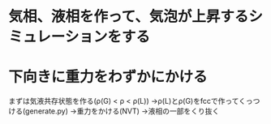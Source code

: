 # 気相、液相を作って、気泡が上昇するシミュレーションをする
# 下向きに重力をわずかにかける

まずは気液共存状態を作る(ρ(G) < ρ < ρ(L))
→ρ(L)とρ(G)をfccで作ってくっつける(generate.py)
→重力をかける(NVT) 
→液相の一部をくり抜く
